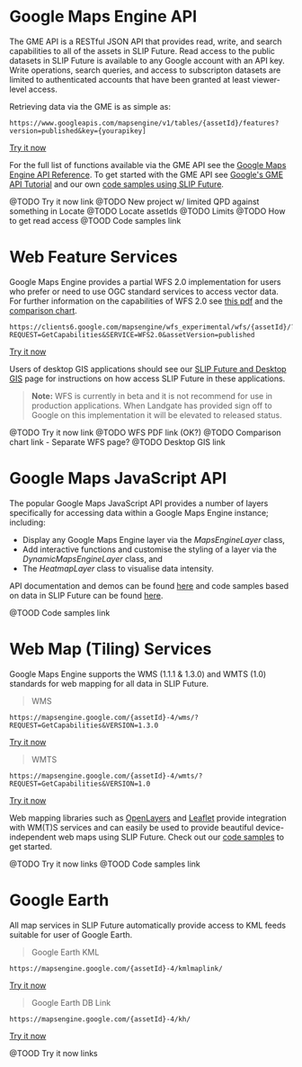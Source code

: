 # Google Maps Engine API
The GME API is a RESTful JSON API that provides read, write, and search capabilities to all of the assets in SLIP Future. Read access to the public datasets in SLIP Future is available to any Google account with an API key. Write operations, search queries, and access to subscripton datasets are limited to authenticated accounts that have been granted at least viewer-level access.

Retrieving data via the GME is as simple as:

```
https://www.googleapis.com/mapsengine/v1/tables/{assetId}/features?version=published&key={yourapikey]
```

[Try it now]()

For the full list of functions available via the GME API see the [Google Maps Engine API Reference](https://developers.google.com/maps-engine/documentation/reference/v1/). To get started with the GME API see [Google's GME API Tutorial](https://developers.google.com/maps-engine/documentation/tutorial) and our own [code samples using SLIP Future]().

@TODO Try it now link
@TODO New project w/ limited QPD against something in Locate
@TODO Locate assetIds
@TODO Limits
@TODO How to get read access
@TOOD Code samples link


# Web Feature Services
Google Maps Engine provides a partial WFS 2.0 implementation for users who prefer or need to use OGC standard services to access vector data. For further information on the capabilities of WFS 2.0 see [this pdf]() and the [comparison chart]().

```
https://clients6.google.com/mapsengine/wfs_experimental/wfs/{assetId}/?REQUEST=GetCapabilities&SERVICE=WFS2.0&assetVersion=published
```

[Try it now]()

Users of desktop GIS applications should see our [SLIP Future and Desktop GIS]() page for instructions on how access SLIP Future in these applications. 

> **Note:** WFS is currently in beta and it is not recommend for use in production applications. When Landgate has provided sign off to Google on this implementation it will be elevated to released status.

@TODO Try it now link
@TODO WFS PDF link (OK?)
@TODO Comparison chart link - Separate WFS page?
@TODO Desktop GIS link

# Google Maps JavaScript API
The popular Google Maps JavaScript API provides a number of layers specifically for accessing data within a Google Maps Engine instance; including:

* Display any Google Maps Engine layer via the *MapsEngineLayer* class,
* Add interactive functions and customise the styling of a layer via the *DynamicMapsEngineLayer* class, and
* The *HeatmapLayer* class to visualise data intensity.

API documentation and demos can be found [here](https://developers.google.com/maps/documentation/javascript/visualization) and code samples based on data in SLIP Future can be found [here]().

@TOOD Code samples link


# Web Map (Tiling) Services
Google Maps Engine supports the WMS (1.1.1 & 1.3.0) and WMTS (1.0) standards for web mapping for all data in SLIP Future.

> WMS
```
https://mapsengine.google.com/{assetId}-4/wms/?REQUEST=GetCapabilities&VERSION=1.3.0
```

[Try it now]()

> WMTS
```
https://mapsengine.google.com/{assetId}-4/wmts/?REQUEST=GetCapabilities&VERSION=1.0
```

[Try it now]()

Web mapping libraries such as [OpenLayers](http://openlayers.org/) and [Leaflet](http://leafletjs.com/) provide integration with WM(T)S services and can easily be used to provide beautiful device-independent web maps using SLIP Future. Check out our [code samples]() to get started.

@TODO Try it now links
@TOOD Code samples link


# Google Earth
All map services in SLIP Future automatically provide access to KML feeds suitable for user of Google Earth.

> Google Earth KML
```
https://mapsengine.google.com/{assetId}-4/kmlmaplink/
```

[Try it now]()

> Google Earth DB Link
```
https://mapsengine.google.com/{assetId}-4/kh/
```

[Try it now]()

@TOOD Try it now links
